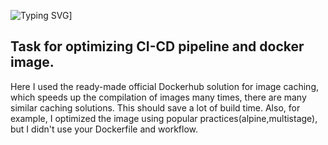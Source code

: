 ![Typing SVG](https://readme-typing-svg.herokuapp.com?color=%2336BCF7&lines=MultiStage+Dockerfile+and+Cache)]
<br>
<h2>Task for optimizing CI-CD pipeline and docker image.</h2>
Here I used the ready-made official Dockerhub solution for image caching, which speeds up the compilation of images many times, there are many similar caching solutions. This should save a lot of build time. Also, for example, I optimized the image using popular practices(alpine,multistage), but I didn't use your Dockerfile and workflow.
